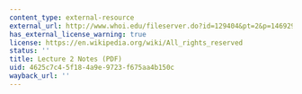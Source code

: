 ```yaml
---
content_type: external-resource
external_url: http://www.whoi.edu/fileserver.do?id=129404&pt=2&p=146929
has_external_license_warning: true
license: https://en.wikipedia.org/wiki/All_rights_reserved
status: ''
title: Lecture 2 Notes (PDF)
uid: 4625c7c4-5f18-4a9e-9723-f675aa4b150c
wayback_url: ''
---
```

